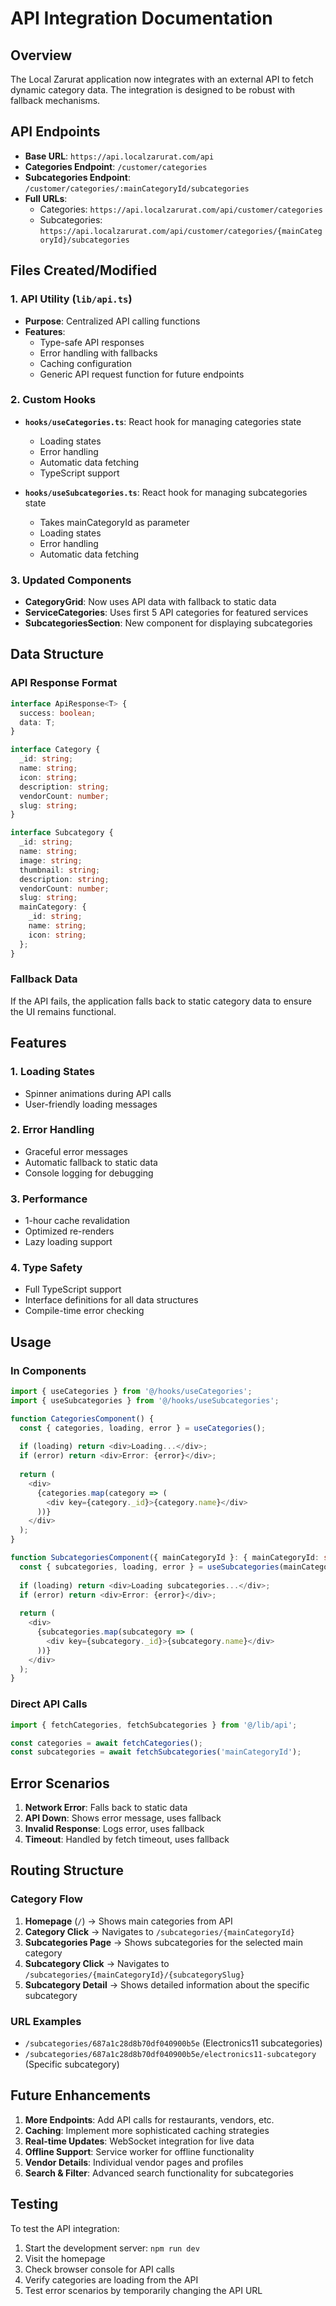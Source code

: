 # API Integration Documentation

## Overview
The Local Zarurat application now integrates with an external API to fetch dynamic category data. The integration is designed to be robust with fallback mechanisms.

## API Endpoints
- **Base URL**: `https://api.localzarurat.com/api`
- **Categories Endpoint**: `/customer/categories`
- **Subcategories Endpoint**: `/customer/categories/:mainCategoryId/subcategories`
- **Full URLs**: 
  - Categories: `https://api.localzarurat.com/api/customer/categories`
  - Subcategories: `https://api.localzarurat.com/api/customer/categories/{mainCategoryId}/subcategories`

## Files Created/Modified

### 1. API Utility (`lib/api.ts`)
- **Purpose**: Centralized API calling functions
- **Features**:
  - Type-safe API responses
  - Error handling with fallbacks
  - Caching configuration
  - Generic API request function for future endpoints

### 2. Custom Hooks
- **`hooks/useCategories.ts`**: React hook for managing categories state
  - Loading states
  - Error handling
  - Automatic data fetching
  - TypeScript support

- **`hooks/useSubcategories.ts`**: React hook for managing subcategories state
  - Takes mainCategoryId as parameter
  - Loading states
  - Error handling
  - Automatic data fetching

### 3. Updated Components
- **CategoryGrid**: Now uses API data with fallback to static data
- **ServiceCategories**: Uses first 5 API categories for featured services
- **SubcategoriesSection**: New component for displaying subcategories

## Data Structure

### API Response Format
```typescript
interface ApiResponse<T> {
  success: boolean;
  data: T;
}

interface Category {
  _id: string;
  name: string;
  icon: string;
  description: string;
  vendorCount: number;
  slug: string;
}

interface Subcategory {
  _id: string;
  name: string;
  image: string;
  thumbnail: string;
  description: string;
  vendorCount: number;
  slug: string;
  mainCategory: {
    _id: string;
    name: string;
    icon: string;
  };
}
```

### Fallback Data
If the API fails, the application falls back to static category data to ensure the UI remains functional.

## Features

### 1. Loading States
- Spinner animations during API calls
- User-friendly loading messages

### 2. Error Handling
- Graceful error messages
- Automatic fallback to static data
- Console logging for debugging

### 3. Performance
- 1-hour cache revalidation
- Optimized re-renders
- Lazy loading support

### 4. Type Safety
- Full TypeScript support
- Interface definitions for all data structures
- Compile-time error checking

## Usage

### In Components
```typescript
import { useCategories } from '@/hooks/useCategories';
import { useSubcategories } from '@/hooks/useSubcategories';

function CategoriesComponent() {
  const { categories, loading, error } = useCategories();
  
  if (loading) return <div>Loading...</div>;
  if (error) return <div>Error: {error}</div>;
  
  return (
    <div>
      {categories.map(category => (
        <div key={category._id}>{category.name}</div>
      ))}
    </div>
  );
}

function SubcategoriesComponent({ mainCategoryId }: { mainCategoryId: string }) {
  const { subcategories, loading, error } = useSubcategories(mainCategoryId);
  
  if (loading) return <div>Loading subcategories...</div>;
  if (error) return <div>Error: {error}</div>;
  
  return (
    <div>
      {subcategories.map(subcategory => (
        <div key={subcategory._id}>{subcategory.name}</div>
      ))}
    </div>
  );
}
```

### Direct API Calls
```typescript
import { fetchCategories, fetchSubcategories } from '@/lib/api';

const categories = await fetchCategories();
const subcategories = await fetchSubcategories('mainCategoryId');
```

## Error Scenarios

1. **Network Error**: Falls back to static data
2. **API Down**: Shows error message, uses fallback
3. **Invalid Response**: Logs error, uses fallback
4. **Timeout**: Handled by fetch timeout, uses fallback

## Routing Structure

### Category Flow
1. **Homepage** (`/`) → Shows main categories from API
2. **Category Click** → Navigates to `/subcategories/{mainCategoryId}`
3. **Subcategories Page** → Shows subcategories for the selected main category
4. **Subcategory Click** → Navigates to `/subcategories/{mainCategoryId}/{subcategorySlug}`
5. **Subcategory Detail** → Shows detailed information about the specific subcategory

### URL Examples
- `/subcategories/687a1c28d8b70df040900b5e` (Electronics11 subcategories)
- `/subcategories/687a1c28d8b70df040900b5e/electronics11-subcategory` (Specific subcategory)

## Future Enhancements

1. **More Endpoints**: Add API calls for restaurants, vendors, etc.
2. **Caching**: Implement more sophisticated caching strategies
3. **Real-time Updates**: WebSocket integration for live data
4. **Offline Support**: Service worker for offline functionality
5. **Vendor Details**: Individual vendor pages and profiles
6. **Search & Filter**: Advanced search functionality for subcategories

## Testing

To test the API integration:
1. Start the development server: `npm run dev`
2. Visit the homepage
3. Check browser console for API calls
4. Verify categories are loading from the API
5. Test error scenarios by temporarily changing the API URL 